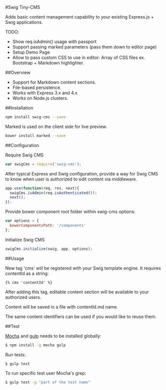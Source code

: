 #Swig Tiny-CMS

Adds basic content management capability to your existing Express.js + Swig applications.

TODO:
- Show req.isAdmin() usage with passport
- Support passing marked parameters (pass them down to editor page)
- Setup Demo Page
- Allow to pass custom CSS to use in editor: Array of CSS files ex. Bootstrap + Markdown highlighter.

##Overview

- Support for Markdown content sections.
- File-based persistence.
- Works with Express 3.x and 4.x
- Works on Node.js clusters.

##Installation

```sh
npm install swig-cms --save
```

Marked is used on the client side for live preview.

```sh
bower install marked --save
```

##Configuration

Require Swig CMS
```js
var swigCms = require('swig-cms');
```

After typical Express and Swig configuration, provide a way for Swig CMS to know when user is authorized to edit content via middleware.

```js
app.use(function(req, res, next){
  swigCms.isAdmin(req.isAuthenticated());
  next();
});
````

Provide bower component root folder within swig-cms options:

```js
var options = {
  bowerComponentsPath: '/components'
};
```

Initialize Swig CMS

```js
swigCms.initialize(swig, app, options);
````

##Usage

New tag 'cms' will be registered with your Swig template engine. It requires contentId as a string:

```swig
{% cms 'contentId' %}
```

After adding this tag, editable content section will be available to your authorized users.

Content will be saved in a file with contentId.md name.

The same content identifiers can be used if you would like to reuse them.

##Test

[Mocha](http://visionmedia.github.io/mocha/) and [gulp](http://gulpjs.com/) needs to be installed globally:

```sh
$ npm install -g mocha gulp
```

Run tests:

```sh
$ gulp test
```

To run specific test user Mocha's grep:

```sh
$ gulp test -g "part of the test name"
```



